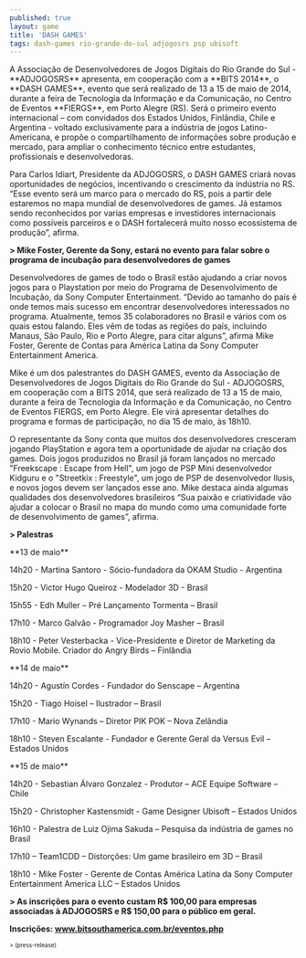 ```yaml
---
published: true
layout: game
title: 'DASH GAMES'
tags: dash-games rio-grande-do-sul adjogosrs psp ubisoft
---
```


 </p>
A Associa&#231;&#227;o de Desenvolvedores de Jogos Digitais do Rio Grande do Sul - **ADJOGOSRS** apresenta, em coopera&#231;&#227;o com a **BITS 2014**, o **DASH GAMES**, evento que ser&#225; realizado de 13 a 15 de maio de 2014, durante a feira de Tecnologia da Informa&#231;&#227;o e da Comunica&#231;&#227;o, no Centro de Eventos **FIERGS**, em Porto Alegre (RS). Ser&#225; o primeiro evento internacional &#8211; com convidados dos Estados Unidos, Finl&#226;ndia, Chile e Argentina - voltado exclusivamente para a ind&#250;stria de jogos Latino-Americana, e prop&#245;e o compartilhamento de informa&#231;&#245;es sobre produ&#231;&#227;o e mercado, para ampliar o conhecimento t&#233;cnico entre estudantes, profissionais e desenvolvedoras.</p>
 </p>
Para Carlos Idiart, Presidente da ADJOGOSRS, o DASH GAMES criar&#225; novas oportunidades de neg&#243;cios, incentivando o crescimento da ind&#250;stria no RS. &#8220;Esse evento ser&#225; um marco para o mercado do RS, pois a partir dele estaremos no mapa mundial de desenvolvedores de games. J&#225; estamos sendo reconhecidos por varias empresas e investidores internacionais como poss&#237;veis parceiros e o DASH fortalecer&#225; muito nosso ecossistema de produ&#231;&#227;o&#8221;, afirma.</p>
 </p>
<strong>> Mike Foster, Gerente da Sony, estar&#225; no evento para falar sobre o programa de incuba&#231;&#227;o para desenvolvedores de games</strong></p>
Desenvolvedores de games de todo o Brasil est&#227;o ajudando a criar novos jogos para o Playstation por meio do Programa de Desenvolvimento de Incuba&#231;&#227;o, da Sony Computer Entertainment.  &#8220;Devido ao tamanho do pa&#237;s &#233; onde temos mais sucesso em encontrar desenvolvedores interessados no programa. Atualmente, temos 35 colaboradores no Brasil e v&#225;rios com os quais estou falando. Eles v&#234;m de todas as regi&#245;es do pa&#237;s, incluindo Manaus, S&#227;o Paulo, Rio e Porto Alegre, para citar alguns&#8221;, afirma Mike Foster, Gerente de Contas para Am&#233;rica Latina da Sony Computer Entertainment America. </p>
 </p>
Mike &#233; um dos palestrantes do DASH GAMES, evento da Associa&#231;&#227;o de Desenvolvedores de Jogos Digitais do Rio Grande do Sul - ADJOGOSRS, em coopera&#231;&#227;o com a BITS 2014, que ser&#225; realizado de 13 a 15 de maio, durante a feira de Tecnologia da Informa&#231;&#227;o e da Comunica&#231;&#227;o, no Centro de Eventos FIERGS, em Porto Alegre. Ele vir&#225; apresentar detalhes do programa e formas de participa&#231;&#227;o, no dia 15 de maio, &#224;s 18h10.</p>
 </p>
O representante da Sony conta que muitos dos desenvolvedores cresceram jogando PlayStation e agora tem a oportunidade de ajudar na cria&#231;&#227;o dos games. Dois jogos produzidos no Brasil j&#225; foram lan&#231;ados no mercado &quot;Freekscape : Escape from Hell&quot;, um jogo de PSP Mini desenvolvedor Kidguru e o &quot;Streetkix : Freestyle&quot;, um jogo de PSP de desenvolvedor Ilusis, e novos jogos devem ser lan&#231;ados esse ano. Mike destaca ainda algumas qualidades dos desenvolvedores brasileiros &#8220;Sua paix&#227;o e criatividade v&#227;o ajudar a colocar o Brasil no mapa do mundo como uma comunidade forte de desenvolvimento de games&#8221;, afirma.</p>
 </p>
 </p>
<strong>> Palestras</strong></p>
**13 de maio**</p>
14h20 - Martina Santoro - S&#243;cio-fundadora da OKAM Studio - Argentina</p>
15h20 - Victor Hugo Queiroz - Modelador 3D - Brasil</p>
15h55 - Edh Muller &#8211; Pr&#233; Lan&#231;amento Tormenta &#8211; Brasil</p>
17h10 - Marco Galv&#227;o - Programador Joy Masher &#8211; Brasil</p>
18h10 - Peter Vesterbacka - Vice-Presidente e Diretor de Marketing da Rovio Mobile. Criador do Angry Birds &#8211; Finl&#226;ndia</p>
 </p>
**14 de maio**</p>
14h20 - Agust&#237;n Cordes - Fundador do Senscape &#8211; Argentina</p>
15h20 - Tiago Hoisel &#8211; Ilustrador &#8211; Brasil</p>
17h10 - Mario Wynands &#8211; Diretor PIK POK &#8211; Nova Zel&#226;ndia</p>
18h10 - Steven Escalante - Fundador e  Gerente Geral da Versus Evil &#8211; Estados Unidos</p>
 </p>
**15 de maio**</p>
14h20 - Sebastian &#193;lvaro Gonzalez - Produtor &#8211; ACE Equipe Software &#8211; Chile</p>
15h20 - Christopher Kastensmidt - Game Designer Ubisoft &#8211; Estados Unidos</p>
16h10 - Palestra de Luiz Ojima Sakuda &#8211; Pesquisa da ind&#250;stria de games no Brasil</p>
17h10 &#8211; Team1CDD &#8211; Distor&#231;&#245;es: Um game brasileiro em 3D &#8211; Brasil</p>
18h10 - Mike Foster - Gerente de Contas Am&#233;rica Latina da Sony Computer Entertainment  America LLC &#8211; Estados Unidos</p>
 </p>
<strong>> As inscri&#231;&#245;es para o evento custam R$ 100,00 para empresas associadas &#224; ADJOGOSRS e R$ 150,00 para o p&#250;blico em geral.</strong></p>
<strong>Inscri&#231;&#245;es: <a href="http://www.bitsouthamerica.com.br/eventos.php" target="_self">www.bitsouthamerica.com.br/eventos.php</a>
</strong></p>
 </p>
<span style="font-size: x-small;">> (press-release)</span>
